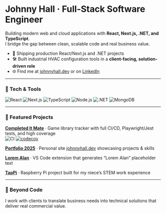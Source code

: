 # Johnny Hall · Full-Stack Software Engineer

Building modern web and cloud applications with **React, Next.js, .NET, and TypeScript**.  
I bridge the gap between clean, scalable code and real business value.

- 🚀 Shipping production React/Next.js and .NET projects  
- 🛠 Built industrial HVAC configuration tools in a **client-facing, solution-driven role**  
- 🌐 Find me at [johnnyhall.dev](https://www.johnnyhall.dev) or on [LinkedIn](https://www.linkedin.com/in/johnny-hall-dev/)   

---

### 🔧 Tech & Tools
![React](https://img.shields.io/badge/-React-61DAFB?logo=react&logoColor=000&style=flat)
![Next.js](https://img.shields.io/badge/-Next.js-000?logo=next.js&logoColor=fff&style=flat)
![TypeScript](https://img.shields.io/badge/-TypeScript-3178C6?logo=typescript&logoColor=fff&style=flat)
![Node.js](https://img.shields.io/badge/-Node.js-339933?logo=node.js&logoColor=fff&style=flat)
![.NET](https://img.shields.io/badge/-.NET-512BD4?logo=dotnet&logoColor=fff&style=flat)
![MongoDB](https://img.shields.io/badge/-MongoDB-47A248?logo=mongodb&logoColor=fff&style=flat)

---

### 📌 Featured Projects

**[Completed It Mate](https://github.com/jbhall4291/completed-it-mate-be)** · Game library tracker with full CI/CD, Playwright/Jest tests, and high coverage  
![CI](https://github.com/jbhall4291/completed-it-mate-be/actions/workflows/backend.yml/badge.svg?branch=main)
[![codecov](https://codecov.io/gh/jbhall4291/completed-it-mate-be/branch/main/graph/badge.svg)](https://codecov.io/gh/jbhall4291/completed-it-mate-be)


**[Portfolio 2025](https://github.com/jbhall4291/portfolio-2025)** · Personal site [johnnyhall.dev](https://www.johnnyhall.dev) showcasing projects & skills  

**[Lorem Alan](https://github.com/jbhall4291/lorem-alan-vscode-extension)** · VS Code extension that generates “Lorem Alan” placeholder text  

**[TapPi](https://github.com/jbhall4291/tapPi)** · Raspberry Pi project built for my niece’s STEM work experience  

---

### 🤝 Beyond Code
I work with clients to translate business needs into technical solutions that deliver real commercial value.
